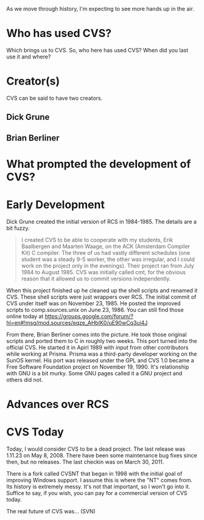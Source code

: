 As we move through history, I'm expecting to see more hands up in the air.

# Who has used CVS?
Which brings us to CVS. So, who here has used CVS? When did you last use it and where?

# Creator(s)
CVS can be said to have two creators. 

## Dick Grune


## Brian Berliner

# What prompted the development of CVS?

# Early Development

Dick Grune created the initial version of RCS in 1984-1985. The details are a bit fuzzy.

> I created CVS to be able to cooperate with my students, Erik Baalbergen and Maarten Waage, on the ACK (Amsterdam Compiler Kit) C compiler. The three of us had vastly different schedules (one student was a steady 9-5 worker, the other was irregular, and I could work on the project only in the evenings). Their project ran from July 1984 to August 1985. CVS was initially called cmt, for the obvious reason that it allowed us to commit versions independently.

When this project finished up he cleaned up the shell scripts and renamed it CVS. These shell scripts were just wrappers over RCS. The initial commit of CVS under itself was on November 23, 1985. He posted the improved scripts to comp.sources.unix on June 23, 1986. You can still find those online today at https://groups.google.com/forum/?hl=en#!msg/mod.sources/eqze_AHbIK0/uE90wCq3ui4J

From there, Brian Berliner comes into the picture. He took those original scripts and ported them to C in roughly two weeks. This port turned into the official CVS. He started it in Apirl 1989 with input from other contributors while working at Prisma. Prisma was a third-party developer working on the SunOS kernel. His port was released under the GPL and CVS 1.0 became a Free Software Foundation project on November 19, 1990. It's relationship with GNU is a bit murky. Some GNU pages called it a GNU project and others did not.

# Advances over RCS

# CVS Today
Today, I would consider CVS to be a dead project. The last release was 1.11.23 on May 8, 2008. There have been some maintenance bug fixes since then, but no releases. The last checkin was on March 30, 2011.

There is a fork called CVSNT that began in 1998 with the initial goal of improving Windows support. I assume this is where the "NT" comes from. Its history is extremely messy. It's not that important, so I won't go into it. Suffice to say, if you wish, you can pay for a commercial version of CVS today.

The real future of CVS was... (SVN)